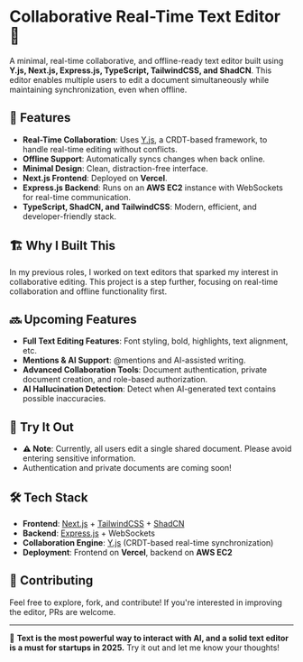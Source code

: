 # Collaborative Real-Time Text Editor 📝  

A minimal, real-time collaborative, and offline-ready text editor built using **Y.js, Next.js, Express.js, TypeScript, TailwindCSS, and ShadCN**. This editor enables multiple users to edit a document simultaneously while maintaining synchronization, even when offline.  

## 🚀 Features  

- **Real-Time Collaboration**: Uses [Y.js](https://github.com/yjs/yjs), a CRDT-based framework, to handle real-time editing without conflicts.  
- **Offline Support**: Automatically syncs changes when back online.  
- **Minimal Design**: Clean, distraction-free interface.  
- **Next.js Frontend**: Deployed on **Vercel**.  
- **Express.js Backend**: Runs on an **AWS EC2** instance with WebSockets for real-time communication.  
- **TypeScript, ShadCN, and TailwindCSS**: Modern, efficient, and developer-friendly stack.  

## 🏗 Why I Built This  

In my previous roles, I worked on text editors that sparked my interest in collaborative editing. This project is a step further, focusing on real-time collaboration and offline functionality first.  

## 🔜 Upcoming Features  

- **Full Text Editing Features**: Font styling, bold, highlights, text alignment, etc.  
- **Mentions & AI Support**: @mentions and AI-assisted writing.  
- **Advanced Collaboration Tools**: Document authentication, private document creation, and role-based authorization.  
- **AI Hallucination Detection**: Detect when AI-generated text contains possible inaccuracies.  

## 📢 Try It Out  

- **⚠️ Note**: Currently, all users edit a single shared document. Please avoid entering sensitive information.  
- Authentication and private documents are coming soon!  

## 🛠 Tech Stack  

- **Frontend**: [Next.js](https://nextjs.org/) + [TailwindCSS](https://tailwindcss.com/) + [ShadCN](https://ui.shadcn.com/)  
- **Backend**: [Express.js](https://expressjs.com/) + WebSockets  
- **Collaboration Engine**: [Y.js](https://github.com/yjs/yjs) (CRDT-based real-time synchronization)  
- **Deployment**: Frontend on **Vercel**, backend on **AWS EC2**  

## 🤝 Contributing  

Feel free to explore, fork, and contribute! If you're interested in improving the editor, PRs are welcome.  

---

🚀 **Text is the most powerful way to interact with AI, and a solid text editor is a must for startups in 2025.** Try it out and let me know your thoughts!  
